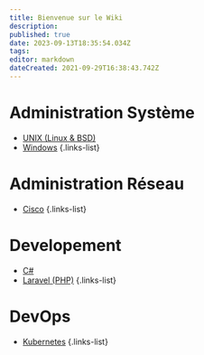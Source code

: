 ```yaml
---
title: Bienvenue sur le Wiki
description: 
published: true
date: 2023-09-13T18:35:54.034Z
tags: 
editor: markdown
dateCreated: 2021-09-29T16:38:43.742Z
---
```


# Administration Système
- [UNIX (Linux & BSD)](/UNIX)
- [Windows](/Windows)
{.links-list}
# Administration Réseau
- [Cisco](/Cisco)
{.links-list}

# Developement
- [C#](/CSharp)
- [Laravel (PHP)](/Laravel)
{.links-list}

# DevOps
- [Kubernetes](/Kubernetes)
{.links-list}